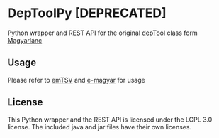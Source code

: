 # DepToolPy  [DEPRECATED]
Python wrapper and REST API for the original [depTool](https://github.com/dlt-rilmta/hunlp-GATE/blob/master/Lang_Hungarian/src/hu/nytud/gate/util/DepTool.java) class form [Magyarlánc](https://github.com/zsibritajanos/magyarlanc)

## Usage

Please refer to [emTSV](https://github.com/dlazesz/emTSV) and [e-magyar](https://e-magyar.hu) for usage

## License

This Python wrapper and the REST API is licensed under the LGPL 3.0 license.
The included java and jar files have their own licenses.
